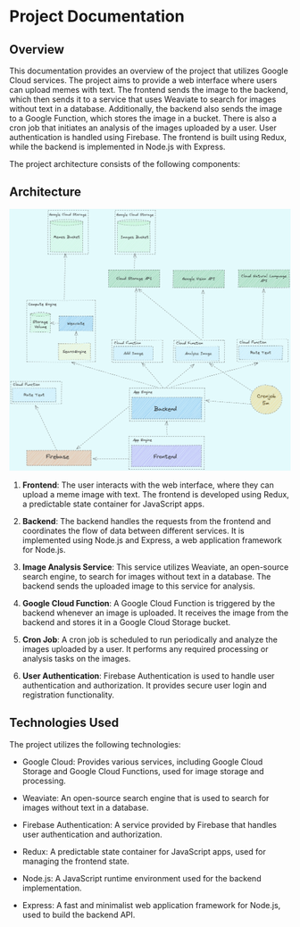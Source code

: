 # Project Documentation

## Overview
This documentation provides an overview of the project that utilizes Google Cloud services. The project aims to provide a web interface where users can upload memes with text. The frontend sends the image to the backend, which then sends it to a service that uses Weaviate to search for images without text in a database. Additionally, the backend also sends the image to a Google Function, which stores the image in a bucket. There is also a cron job that initiates an analysis of the images uploaded by a user. User authentication is handled using Firebase. The frontend is built using Redux, while the backend is implemented in Node.js with Express.

The project architecture consists of the following components:

## Architecture

![Architecture](img.png)

1. **Frontend**: The user interacts with the web interface, where they can upload a meme image with text. The frontend is developed using Redux, a predictable state container for JavaScript apps.

2. **Backend**: The backend handles the requests from the frontend and coordinates the flow of data between different services. It is implemented using Node.js and Express, a web application framework for Node.js.

3. **Image Analysis Service**: This service utilizes Weaviate, an open-source search engine, to search for images without text in a database. The backend sends the uploaded image to this service for analysis.

4. **Google Cloud Function**: A Google Cloud Function is triggered by the backend whenever an image is uploaded. It receives the image from the backend and stores it in a Google Cloud Storage bucket.

5. **Cron Job**: A cron job is scheduled to run periodically and analyze the images uploaded by a user. It performs any required processing or analysis tasks on the images.

6. **User Authentication**: Firebase Authentication is used to handle user authentication and authorization. It provides secure user login and registration functionality.


## Technologies Used

The project utilizes the following technologies:

- Google Cloud: Provides various services, including Google Cloud Storage and Google Cloud Functions, used for image storage and processing.

- Weaviate: An open-source search engine that is used to search for images without text in a database.

- Firebase Authentication: A service provided by Firebase that handles user authentication and authorization.

- Redux: A predictable state container for JavaScript apps, used for managing the frontend state.

- Node.js: A JavaScript runtime environment used for the backend implementation.

- Express: A fast and minimalist web application framework for Node.js, used to build the backend API.
